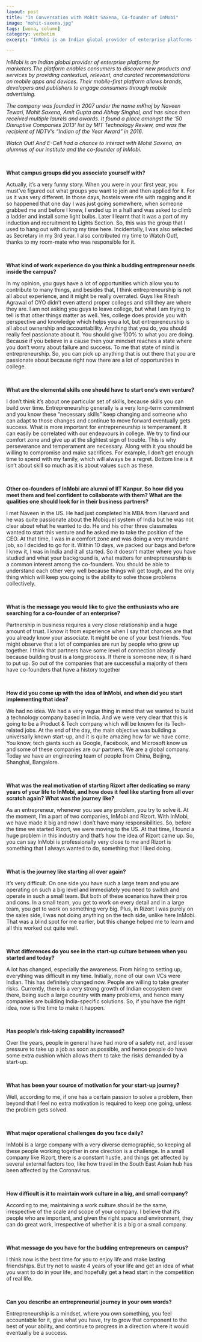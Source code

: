 ```yaml
---
layout: post
title: "In Conversation with Mohit Saxena, Co-founder of InMobi"
image: "mohit-saxena.jpg"
tags: [wona, column]
category: verbatim
excerpt: "InMobi is an Indian global provider of enterprise platforms for marketers.The platform enables consumers to discover new products and services by providing contextual, relevant, and curated recommendations on mobile apps and devices."

---
```


*InMobi is an Indian global provider of enterprise platforms for marketers.The platform enables consumers to discover new products and services by providing contextual, relevant, and curated recommendations on mobile apps and devices. Their mobile-first platform allows brands, developers and publishers to engage consumers through mobile advertising.*

*The company was founded in 2007 under the name mKhoj by Naveen Tewari, Mohit Saxena, Amit Gupta and Abhay Singhal, and has since then received multiple laurels and awards. It found a place amongst the ‘50 Disruptive Companies 2013’ list by MIT Technology Review, and was the recipient of NDTV’s “Indian of the Year Award” in 2016.*

*Watch Out! And E-Cell had a chance to interact with Mohit Saxena, an alumnus of our institute and the co-founder of InMobi.*

<br />

**What campus groups did you associate yourself with?**

Actually, it’s a very funny story. When you were in your first year, you must’ve figured out what groups you want to join and then applied for it. For us it was very different. In those days, hostels were rife with ragging and it so happened that one day I was just going somewhere, when someone grabbed me and before I knew, I ended up in a hall and was asked to climb a ladder and install some light bulbs. Later I learnt that it was a part of my induction and recruitment to Lights Section. So, this was the group that I used to hang out with during my time here. Incidentally, I was also selected as Secretary in my 3rd year. I also contributed my time to Watch Out!, thanks to my room-mate who was responsible for it.

<br />

**What kind of work experience do you think a budding entrepreneur needs inside the campus?**

In my opinion, you guys have a lot of opportunities which allow you to contribute to many things, and besides that, I think entrepreneurship is not all about experience, and it might be really overrated. Guys like Ritesh Agrawal of OYO didn’t even attend proper colleges and still they are where they are. I am not asking you guys to leave college, but what I am trying to tell is that other things matter as well. Yes, college does provide you with perspective and knowledge which helps you a lot, but entrepreneurship is all about ownership and accountability. Anything that you do, you should really feel passionate about it. You should give 100% to what you are doing. Because if you believe in a cause then your mindset reaches a state where you don’t worry about failure and success. To me that state of mind is entrepreneurship. So, you can pick up anything that is out there that you are passionate about because right now there are a lot of opportunities in college.

<br />

**What are the elemental skills one should have to start one’s own venture?**

I don’t think it’s about one particular set of skills, because skills you can build over time. Entrepreneurship generally is a very long-term commitment and you know these “necessary skills” keep changing and someone who can adapt to those changes and continue to move forward eventually gets success. What is more important for entrepreneurship is temperament. It can easily be correlated with our endeavours in college. We try to find our comfort zone and give up at the slightest sign of trouble. This is why perseverance and temperament are necessary. Along with it you should be willing to compromise and make sacrifices. For example, I don’t get enough time to spend with my family, which will always be a regret. Bottom line is it isn’t about skill so much as it is about values such as these.

<br />

**Other co-founders of InMobi are alumni of IIT Kanpur. So how did you meet them and feel confident to collaborate with them? What are the qualities one should look for in their business partners?**

I met Naveen in the US. He had just completed his MBA from Harvard and he was quite passionate about the Mobiquel system of India but he was not clear about what he wanted to do. He and his other three classmates wanted to start this venture and he asked me to take the position of the CEO. At that time, I was in a comfort zone and was doing a very mundane job, so I decided to go for it. Within 10 days, we packed our bags and before I knew it, I was in India and it all started. So it doesn’t matter where you have studied and what your background is, what matters for entrepreneurship is a common interest among the co-founders. You should be able to understand each other very well because things will get tough, and the only thing which will keep you going is the ability to solve those problems collectively.

<br />

**What is the message you would like to give the enthusiasts who are searching for a co-founder of an enterprise?**

Partnership in business requires a very close relationship and a huge amount of trust. I know it from experience when I say that chances are that you already know your associate. It might be one of your best friends. You might observe that a lot of companies are run by people who grew up together. I think that partners have some level of connection already because building trust is a long process. If there is someone new, it is hard to put up. So out of the companies that are successful a majority of them have co-founders that have a history together

<br />

**How did you come up with the idea of InMobi, and when did you start implementing that idea?**

We had no idea. We had a very vague thing in mind that we wanted to build a technology company based in India. And we were very clear that this is going to be a Product & Tech company which will be known for its Tech-related jobs. At the end of the day, the main objective was building a universally known start-up, and it is quite amazing how far we have come. You know, tech giants such as Google, Facebook, and Microsoft know us and some of these companies are our partners. We are a global company. Today we have an engineering team of people from China, Beijing, Shanghai, Bangalore.

<br />

**What was the real motivation of starting Rizort after dedicating so many years of your life to InMobi, and how does it feel like starting from all over scratch again? What was the journey like?**

As an entrepreneur, whenever you see any problem, you try to solve it. At the moment, I’m a part of two companies, InMobi and Rizort. With InMobi, we have made it big and now I don’t have many responsibilities. So, before the time we started Rizort, we were moving to the US. At that time, I found a huge problem in this industry and that’s how the idea of Rizort came up. So, you can say InMobi is professionally very close to me and Rizort is something that I always wanted to do, something that I liked doing.

<br />

**What is the journey like starting all over again?**

It’s very difficult. On one side you have such a large team and you are operating on such a big level and immediately you need to switch and operate in such a small team. But both of these scenarios have their pros and cons. In a small team, you get to work on every detail and in a large team, you get to work on something very big. Plus, in Rizort I was purely on the sales side, I was not doing anything on the tech side, unlike here InMobi. That was a blind spot for me earlier, but this change helped me to learn and all this worked out quite well.

<br />

**What differences do you see in the start-up culture between when you started and today?**

A lot has changed, especially the awareness. From hiring to setting up, everything was difficult in my time. Initially, none of our own VCs were Indian. This has definitely changed now. People are willing to take greater risks. Currently, there is a very strong growth of Indian ecosystem over there, being such a large country with many problems, and hence many companies are building India-specific solutions. So, if you have the right idea, now is the time to make it happen.

<br />

**Has people’s risk-taking capability increased?**

Over the years, people in general have had more of a safety net, and lesser pressure to take up a job as soon as possible, and hence people do have some extra cushion which allows them to take the risks demanded by a start-up.

<br />

**What has been your source of motivation for your start-up journey?**

Well, according to me, if one has a certain passion to solve a problem, then beyond that I feel no extra motivation is required to keep one going, unless the problem gets solved.

<br />

**What major operational challenges do you face daily?**

InMobi is a large company with a very diverse demographic, so keeping all these people working together in one direction is a challenge. In a small company like Rizort, there is a constant hustle, and things get affected by several external factors too, like how travel in the South East Asian hub has been affected by the Coronavirus.

<br />

**How difficult is it to maintain work culture in a big, and small company?**

According to me, maintaining a work culture should be the same, irrespective of the scale and scope of your company. I believe that it’s people who are important, and given the right space and environment, they can do great work, irrespective of whether it is a big or a small company.

<br />

**What message do you have for the budding entrepreneurs on campus?**

I think now is the best time for you to enjoy life and make lasting friendships. But try not to waste 4 years of your life and get an idea of what you want to do in your life, and hopefully get a head start in the competition of real life.

<br />

**Can you describe an entrepreneurial journey in your own words?**

Entrepreneurship is a mindset, where you own something, you feel accountable for it, give what you have, try to grow that component to the best of your ability, and continue to progress in a direction where it would eventually be a success.
